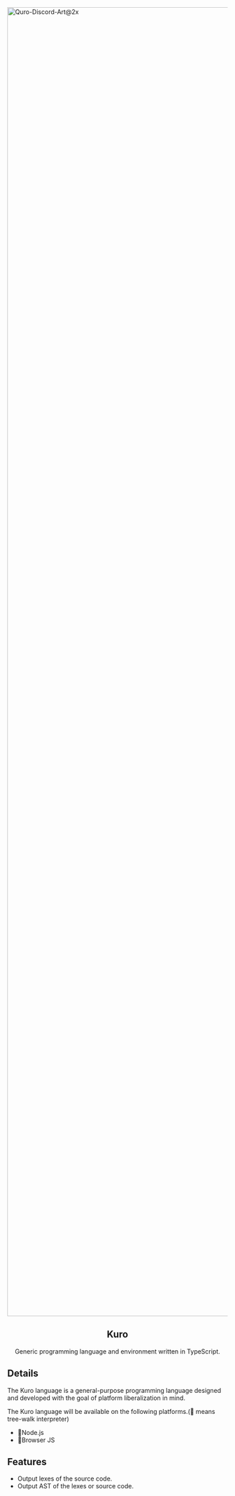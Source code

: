 <img width="2986" alt="Quro-Discord-Art@2x" src="https://user-images.githubusercontent.com/24543982/85203876-7714ea80-b34b-11ea-99e0-6741630f6475.png">

<h2 align="center">Kuro</h2>
<p align="center">Generic programming language and environment written in TypeScript.</p>
<div align="center"></div>

## Details

The Kuro language is a general-purpose programming language designed and developed with the goal of platform liberalization in mind.

The Kuro language will be available on the following platforms.(🌴 means tree-walk interpreter)

- 🌴Node.js
- 🌴Browser JS

## Features

- Output lexes of the source code.
- Output AST of the lexes or source code.
